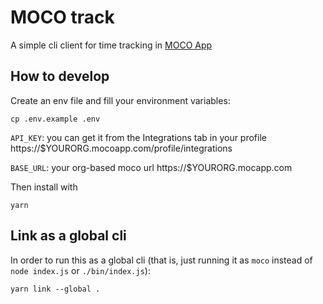# MOCO track

A simple cli client for time tracking in [MOCO App](https://www.mocoapp.com/) 

## How to develop

Create an env file and fill your environment variables:

```
cp .env.example .env
```

`API_KEY`: you can get it from the Integrations tab in your profile https://$YOURORG.mocoapp.com/profile/integrations

`BASE_URL`: your org-based moco url https://$YOURORG.mocapp.com

Then install with

```
yarn
```

## Link as a global cli

In order to run this as a global cli (that is, just running it as `moco` instead
of `node index.js` or `./bin/index.js`):

```
yarn link --global .
```
